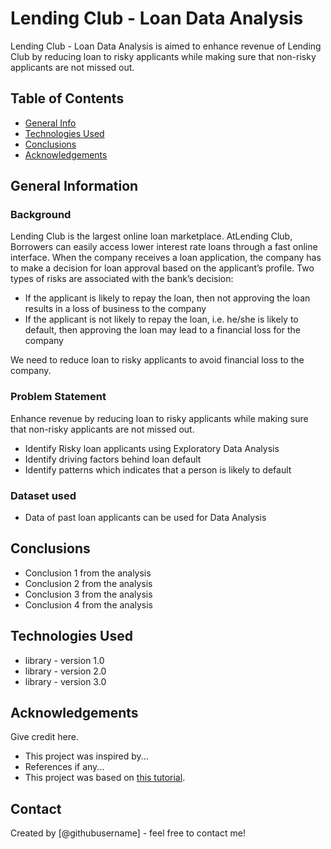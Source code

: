 # Lending Club - Loan Data Analysis
Lending Club - Loan Data Analysis is aimed to enhance revenue of Lending Club by reducing loan to risky applicants while making sure that non-risky applicants are not missed out.


## Table of Contents
* [General Info](#general-information)
* [Technologies Used](#technologies-used)
* [Conclusions](#conclusions)
* [Acknowledgements](#acknowledgements)


## General Information
### Background
Lending Club is the largest online loan marketplace. AtLending Club, Borrowers can easily access lower interest rate loans through a fast online interface.
When the company receives a loan application, the company has to make a decision for loan approval based on the applicant’s profile. Two types of risks are associated with the bank’s decision:

* If the applicant is likely to repay the loan, then not approving the loan results in a loss of business to the company
* If the applicant is not likely to repay the loan, i.e. he/she is likely to default, then approving the loan may lead to a financial loss for the company

We need to reduce loan to risky applicants to avoid financial loss to the company.

### Problem Statement
Enhance revenue by reducing loan to risky applicants while making sure that non-risky applicants are not missed out.
* Identify Risky loan applicants using Exploratory Data Analysis
* Identify driving factors behind loan default
* Identify patterns which indicates that a person is likely to default

### Dataset used
* Data of past loan applicants can be used for Data Analysis

<!-- You don't have to answer all the questions - just the ones relevant to your project. -->

## Conclusions
- Conclusion 1 from the analysis
- Conclusion 2 from the analysis
- Conclusion 3 from the analysis
- Conclusion 4 from the analysis

<!-- You don't have to answer all the questions - just the ones relevant to your project. -->


## Technologies Used
- library - version 1.0
- library - version 2.0
- library - version 3.0

<!-- As the libraries versions keep on changing, it is recommended to mention the version of library used in this project -->

## Acknowledgements
Give credit here.
- This project was inspired by...
- References if any...
- This project was based on [this tutorial](https://www.example.com).


## Contact
Created by [@githubusername] - feel free to contact me!


